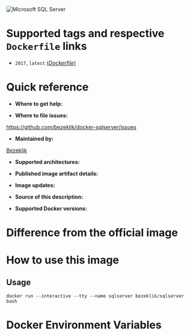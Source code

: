 ![Microsoft SQL Server](https://msdnshared.blob.core.windows.net/media/2017/08/SQL-2017-300x181.png)

# Supported tags and respective `Dockerfile` links

- `2017`, `latest` [(*Dockerfile*)]()

# Quick reference

- **Where to get help:**

- **Where to file issues:**

https://github.com/bezeklik/docker-sqlserver/issues

- **Maintained by:**

[Bezeklik](https://github.com/bezeklik/)

- **Supported architectures:**

- **Published image artifact details:**

- **Image updates:**

- **Source of this description:**

- **Supported Docker versions:**

# Difference from the official image

# How to use this image

## Usage

```
docker run --interactive --tty --name sqlserver bezeklik/sqlserver bash
```

# Docker Environment Variables
